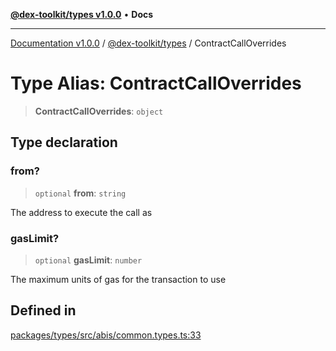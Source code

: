 [**@dex-toolkit/types v1.0.0**](../README.md) • **Docs**

***

[Documentation v1.0.0](../../../packages.md) / [@dex-toolkit/types](../README.md) / ContractCallOverrides

# Type Alias: ContractCallOverrides

> **ContractCallOverrides**: `object`

## Type declaration

### from?

> `optional` **from**: `string`

The address to execute the call as

### gasLimit?

> `optional` **gasLimit**: `number`

The maximum units of gas for the transaction to use

## Defined in

[packages/types/src/abis/common.types.ts:33](https://github.com/niZmosis/dex-toolkit/blob/3d8b41b44787b30fbea5de3ab4737662ffb61bc8/packages/types/src/abis/common.types.ts#L33)
